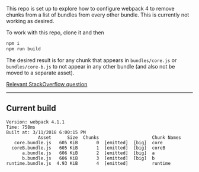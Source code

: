 This repo is set up to explore how to configure webpack 4 to remove chunks from
a list of bundles from every other bundle. This is currently not working as
desired.

To work with this repo, clone it and then

```sh
npm i
npm run build
```

The desired result is for any chunk that appears in `bundles/core.js` or
`bundles/core-b.js` to not appear in any other bundle (and also not be moved to
a separate asset).

[Relevant StackOverflow question](https://stackoverflow.com/questions/49163684/how-to-configure-webpack-4-to-prevent-chunks-from-list-of-entry-points-appearing)

----

## Current build

```
Version: webpack 4.1.1
Time: 758ms
Built at: 3/11/2018 6:00:15 PM
            Asset      Size  Chunks                    Chunk Names
   core.bundle.js   605 KiB       0  [emitted]  [big]  core
  coreB.bundle.js   605 KiB       1  [emitted]  [big]  coreB
      a.bundle.js   606 KiB       2  [emitted]  [big]  a
      b.bundle.js   606 KiB       3  [emitted]  [big]  b
runtime.bundle.js  4.93 KiB       4  [emitted]         runtime
```
